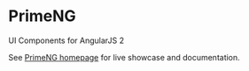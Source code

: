 # PrimeNG
UI Components for AngularJS 2

See [PrimeNG homepage](http://www.primefaces.org/primeng) for live showcase and documentation.
